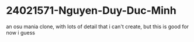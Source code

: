 # 24021571-Nguyen-Duy-Duc-Minh
an osu mania clone, with lots of detail that i can't create, but this is good for now i guess


